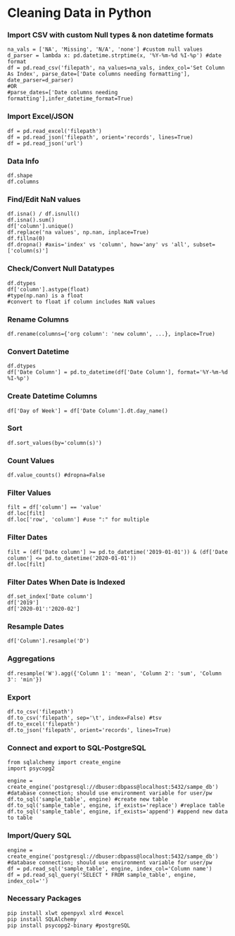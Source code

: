 # Cleaning Data in Python

### Import CSV with custom Null types & non datetime formats
```
na_vals = ['NA', 'Missing', 'N/A', 'none'] #custom null values
d_parser = lambda x: pd.datetime.strptime(x, '%Y-%m-%d %I-%p') #date format
df = pd.read_csv('filepath', na_values=na_vals, index_col='Set Column As Index', parse_date=['Date columns needing formatting'], date_parser=d_parser)
#OR
#parse_dates=['Date columns needing formatting'],infer_datetime_format=True)
```

### Import Excel/JSON
```
df = pd.read_excel('filepath')
df = pd.read_json('filepath', orient='records', lines=True)
df = pd.read_json('url')
```

### Data Info
```
df.shape
df.columns
```

### Find/Edit NaN values
```
df.isna() / df.isnull()
df.isna().sum()
df['column'].unique()
df.replace('na values', np.nan, inplace=True)
df.fillna(0)
df.dropna() #axis='index' vs 'column', how='any' vs 'all', subset=['column(s)']
```

### Check/Convert Null Datatypes
```
df.dtypes
df['column'].astype(float) 
#type(np.nan) is a float
#convert to float if column includes NaN values
```

### Rename Columns
```
df.rename(columns={'org column': 'new column', ...}, inplace=True)
```

### Convert Datetime
```
df.dtypes
df['Date Column'] = pd.to_datetime(df['Date Column'], format='%Y-%m-%d %I-%p')
```

### Create Datetime Columns
```
df['Day of Week'] = df['Date Column'].dt.day_name()
```

### Sort
```
df.sort_values(by='column(s)')
```

### Count Values
```
df.value_counts() #dropna=False
```

### Filter Values
```
filt = df['column'] == 'value'
df.loc[filt]
df.loc['row', 'column'] #use ":" for multiple
```

### Filter Dates
```
filt = (df['Date column'] >= pd.to_datetime('2019-01-01')) & (df['Date column'] <= pd.to_datetime('2020-01-01'))
df.loc[filt]
```

### Filter Dates When Date is Indexed
```
df.set_index['Date column']
df['2019']
df['2020-01':'2020-02']
```

### Resample Dates
```
df['Column'].resample('D')
```

### Aggregations
```
df.resample('W').agg({'Column 1': 'mean', 'Column 2': 'sum', 'Column 3': 'min'})
```

### Export
```
df.to_csv('filepath')
df.to_csv('filepath', sep='\t', index=False) #tsv
df.to_excel('filepath')
df.to_json('filepath', orient='records', lines=True)
```

### Connect and export to SQL-PostgreSQL
```
from sqlalchemy import create_engine
import psycopg2

engine = create_engine('postgresql://dbuser:dbpass@localhost:5432/sampe_db') #database connection; should use environment variable for user/pw
df.to_sql('sample_table', engine) #create new table
df.to_sql('sample_table', engine, if_exists='replace') #replace table
df.to_sql('sample_table', engine, if_exists='append') #append new data to table
```

### Import/Query SQL
```
engine = create_engine('postgresql://dbuser:dbpass@localhost:5432/sampe_db') #database connection; should use environment variable for user/pw
df = pd.read_sql('sample_table', engine, index_col='Column name')
df = pd.read_sql_query('SELECT * FROM sample_table', engine, index_col='')
```

### Necessary Packages
```
pip install xlwt openpyxl xlrd #excel
pip install SQLAlchemy
pip install psycopg2-binary #postgreSQL
```
